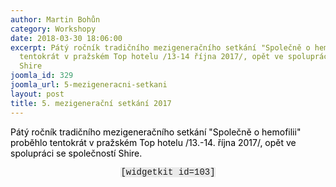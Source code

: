 ```yaml
---
author: Martin Bohůn
category: Workshopy
date: 2018-03-30 18:06:00
excerpt: Pátý ročník tradičního mezigeneračního setkání "Společně o hemofilii" proběhlo
  tentokrát v pražském Top hotelu /13-14 října 2017/, opět ve spolupráci se společností
  Shire
joomla_id: 329
joomla_url: 5-mezigeneracni-setkani
layout: post
title: 5. mezigenerační setkání 2017
---
```


<p>
 <span style="color: #000000;">
  Pátý ročník tradičního mezigeneračního setkání "Společně o hemofilii" proběhlo tentokrát v pražském Top hotelu /13.-14. října 2017/, opět ve spolupráci se společností Shire.
 </span>
</p>
<p style="text-align: center;">
 <span style="font-family: Courier New; background-color: #eaeaea;">
  [widgetkit id=103]
 </span>
</p>
<p>
 <span style="text-align: justify; color: #000000; text-transform: none; text-indent: 0px; letter-spacing: normal; font-family: 'Lucida Grande', 'Lucida Sans Unicode', Arial, Verdana, sans-serif; font-size: 13px; font-style: normal; font-weight: 400; word-spacing: 0px; white-space: normal; orphans: 2; widows: 2; background-color: #eeeff0; font-variant-ligatures: normal; font-variant-caps: normal; -webkit-text-stroke-width: 0px; text-decoration-style: initial; text-decoration-color: initial;">
  <span>
  </span>
 </span>
</p>